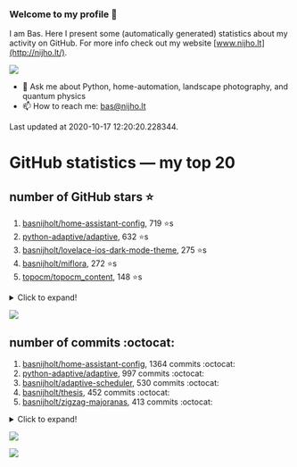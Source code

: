 ### Welcome to my profile 👋

I am Bas. Here I present some (automatically generated) statistics about my activity on GitHub. For more info check out my website [www.nijho.lt](http://nijho.lt/).

![](https://www.nijho.lt/authors/admin/avatar_hu9e60e4b9bc120dfb6a666009f2878da6_182107_250x250_fill_q90_lanczos_center.jpg)

- 💬 Ask me about Python, home-automation, landscape photography, and quantum physics
- 📫 How to reach me: bas@nijho.lt

Last updated at 2020-10-17 12:20:20.228344.

# GitHub statistics — my top 20

## number of GitHub stars ⭐️

1. [basnijholt/home-assistant-config](https://github.com/basnijholt/home-assistant-config/), 719 ⭐️s
2. [python-adaptive/adaptive](https://github.com/python-adaptive/adaptive/), 632 ⭐️s
3. [basnijholt/lovelace-ios-dark-mode-theme](https://github.com/basnijholt/lovelace-ios-dark-mode-theme/), 275 ⭐️s
4. [basnijholt/miflora](https://github.com/basnijholt/miflora/), 272 ⭐️s
5. [topocm/topocm_content](https://github.com/topocm/topocm_content/), 148 ⭐️s
<details><summary>Click to expand!</summary>

6. [basnijholt/lovelace-ios-themes](https://github.com/basnijholt/lovelace-ios-themes/), 135 ⭐️s
7. [python-kasa/python-kasa](https://github.com/python-kasa/python-kasa/), 116 ⭐️s
8. [basnijholt/home-assistant-macbook-touch-bar](https://github.com/basnijholt/home-assistant-macbook-touch-bar/), 50 ⭐️s
9. [kwant-project/kwant](https://github.com/kwant-project/kwant/), 44 ⭐️s
10. [basnijholt/adaptive-lighting](https://github.com/basnijholt/adaptive-lighting/), 33 ⭐️s
11. [basnijholt/thesis-cover](https://github.com/basnijholt/thesis-cover/), 13 ⭐️s
12. [basnijholt/aiokef](https://github.com/basnijholt/aiokef/), 12 ⭐️s
13. [basnijholt/instacron](https://github.com/basnijholt/instacron/), 11 ⭐️s
14. [basnijholt/adaptive-scheduler](https://github.com/basnijholt/adaptive-scheduler/), 9 ⭐️s
15. [basnijholt/iOSMessageExport](https://github.com/basnijholt/iOSMessageExport/), 9 ⭐️s
16. [basnijholt/lovelace-ios-light-mode-theme](https://github.com/basnijholt/lovelace-ios-light-mode-theme/), 6 ⭐️s
17. [kwant-project/kwant-tutorial-2016](https://github.com/kwant-project/kwant-tutorial-2016/), 6 ⭐️s
18. [basnijholt/ipynb_git_filters](https://github.com/basnijholt/ipynb_git_filters/), 5 ⭐️s
19. [basnijholt/molecular-dynamics-Python](https://github.com/basnijholt/molecular-dynamics-Python/), 5 ⭐️s
20. [basnijholt/orbitalfield](https://github.com/basnijholt/orbitalfield/), 5 ⭐️s

</details>

![](https://github.com/basnijholt/basnijholt/raw/master/stars_over_time.png)

## number of commits :octocat:

1. [basnijholt/home-assistant-config](https://github.com/basnijholt/home-assistant-config/), 1364 commits :octocat:
2. [python-adaptive/adaptive](https://github.com/python-adaptive/adaptive/), 997 commits :octocat:
3. [basnijholt/adaptive-scheduler](https://github.com/basnijholt/adaptive-scheduler/), 530 commits :octocat:
4. [basnijholt/thesis](https://github.com/basnijholt/thesis/), 452 commits :octocat:
5. [basnijholt/zigzag-majoranas](https://github.com/basnijholt/zigzag-majoranas/), 413 commits :octocat:
<details><summary>Click to expand!</summary>

6. [topocm/topocm_content](https://github.com/topocm/topocm_content/), 304 commits :octocat:
7. [basnijholt/aiokef](https://github.com/basnijholt/aiokef/), 265 commits :octocat:
8. [conda-forge/staged-recipes](https://github.com/conda-forge/staged-recipes/), 228 commits :octocat:
9. [python-adaptive/paper](https://github.com/python-adaptive/paper/), 198 commits :octocat:
10. [ohld/igbot](https://github.com/ohld/igbot/), 191 commits :octocat:
11. [basnijholt/spin-orbit-nanowires](https://github.com/basnijholt/spin-orbit-nanowires/), 189 commits :octocat:
12. [home-assistant/core](https://github.com/home-assistant/core/), 187 commits :octocat:
13. [basnijholt/media_player.kef](https://github.com/basnijholt/media_player.kef/), 157 commits :octocat:
14. [basnijholt/hpc05](https://github.com/basnijholt/hpc05/), 152 commits :octocat:
15. [basnijholt/lovelace-ios-themes](https://github.com/basnijholt/lovelace-ios-themes/), 143 commits :octocat:
16. [basnijholt/instacron](https://github.com/basnijholt/instacron/), 115 commits :octocat:
17. [basnijholt/nijho.lt](https://github.com/basnijholt/nijho.lt/), 115 commits :octocat:
18. [QCoDeS/Qcodes](https://github.com/QCoDeS/Qcodes/), 109 commits :octocat:
19. [basnijholt/lovelace-ios-dark-mode-theme](https://github.com/basnijholt/lovelace-ios-dark-mode-theme/), 71 commits :octocat:
20. [basnijholt/home-assistant-macbook-touch-bar](https://github.com/basnijholt/home-assistant-macbook-touch-bar/), 69 commits :octocat:

</details>

![](https://github.com/basnijholt/basnijholt/raw/master/commits_per_hour.png)

![](https://github.com/basnijholt/basnijholt/raw/master/commits_per_weekday.png)

